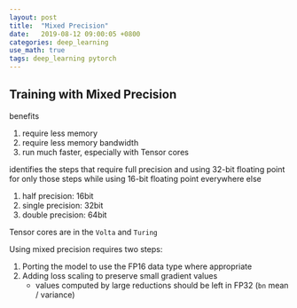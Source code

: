 ```yaml
---
layout: post
title:  "Mixed Precision"
date:   2019-08-12 09:00:05 +0800
categories: deep_learning
use_math: true
tags: deep_learning pytorch
---
```


## Training with Mixed Precision

benefits
1. require less memory
2. require less memory bandwidth
3. run much faster, especially with Tensor cores

identifies the steps that require full precision and using 32-bit floating point for only those steps while using 16-bit floating point everywhere else

1. half precision: 16bit
2. single precision: 32bit
3. double precision: 64bit

Tensor cores are in the `Volta` and `Turing`

Using mixed precision requires two steps:
1. Porting the model to use the FP16 data type where appropriate
2. Adding loss scaling to preserve small gradient values
    - values computed by large reductions should be left in FP32 (`bn` mean / variance)

